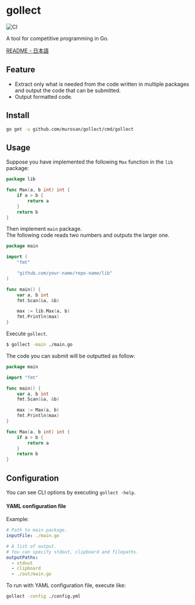 # gollect

![CI](https://github.com/murosan/gollect/workflows/CI/badge.svg?branch=master)

A tool for competitive programming in Go.

[README - 日本語](./docs/README_ja.md)

## Feature

- Extract only what is needed from the code written in multiple packages and output the code that can be submitted.
- Output formatted code.

## Install

```sh
go get -u github.com/murosan/gollect/cmd/gollect
```

## Usage

Suppose you have implemented the following `Max` function in the `lib` package:

```go
package lib

func Max(a, b int) int {
	if a > b {
		return a
	}
	return b
}
```

Then implement `main` package.  
The following code reads two numbers and outputs the larger one.

```go
package main

import (
	"fmt"

	"github.com/your-name/repo-name/lib"
)

func main() {
	var a, b int
	fmt.Scan(&a, &b)

	max := lib.Max(a, b)
	fmt.Println(max)
}
```

Execute `gollect`.

```sh
$ gollect -main ./main.go
```

The code you can submit will be outputted as follow:

```go
package main

import "fmt"

func main() {
	var a, b int
	fmt.Scan(&a, &b)

	max := Max(a, b)
	fmt.Println(max)
}

func Max(a, b int) int {
	if a > b {
		return a
	}
	return b
}
```

## Configuration

You can see CLI options by executing `gollect -help`.

#### YAML configuration file

Example:

```yml
# Path to main package.
inputFile: ./main.go

# A list of output.
# You can specify stdout, clipboard and filepaths.
outputPaths:
  - stdout
  - clipboard
  - ./out/main.go
```

To run with YAML configuration file, execute like:

```sh
gollect -config ./config.yml
```

